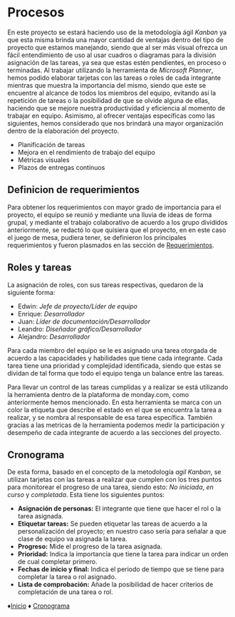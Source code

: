 # Procesos
En este proyecto se estará haciendo uso de la metodología ágil *Kanban* ya que esta misma brinda una mayor cantidad de ventajas dentro del tipo de proyecto que estamos manejando, siendo que al ser más visual ofrezca un fácil entendimiento de uso al usar cuadros o diagramas para la división asignación de las tareas, ya sea que estas estén pendientes, en proceso o terminadas.
Al trabajar utilizando la herramienta de *Microsoft Planner*, hemos podido elaborar tarjetas con las tareas o roles de cada integrante mientras que muestra la importancia del mismo, siendo que este se encuentre al alcance de todos los miembros del equipo, evitando así la repetición de tareas o la posibilidad de que se olvide alguna de ellas, haciendo que se mejore nuestra productividad y eficiencia al momento de trabajar en equipo.
Asimismo, al ofrecer ventajas específicas como las siguientes, hemos considerado que nos brindará una mayor organización dentro de la elaboración del proyecto.
* Planificación de tareas
* Mejora en el rendimiento de trabajo del equipo
* Métricas visuales
* Plazos de entregas continuos

## Definicion de requerimientos 
Para obtener los requerimientos con mayor grado de importancia para el proyecto, el equipo se reunió y mediante una lluvia de ideas de forma grupal, y mediante el trabajo colaborativo de acuerdo a los grupo divididos anteriormente,  se redactó lo que quisiera que el proyecto, en en este caso el juego de mesa, pudiera tener, se definieron los principales requerimientos y fueron plasmados en las sección de [Requerimientos](https://github.com/Edwin-Lines/Proyecto-And-Then...-/blob/main/Documentaci%C3%B3n/3.%20Requerimientos.md "Requerimientos").

## Roles y tareas
La asignación de roles, con sus tareas respectivas, quedaron de la siguiente forma:
* Edwin: *Jefe de proyecto/Líder de equipo*
* Enrique: *Desarrollador*
* Juan: *Líder de documentación/Desarrollador*
* Leandro: *Diseñador gráfico/Desarrollador*
* Alejandro: *Desarrollador*

Para cada miembro del equipo se le es asignado una tarea otorgada de acuerdo a las capacidades y habilidades que tiene cada integrante. Cada tarea tiene una prioridad y complejidad identificada, siendo que estas se dividan de tal forma que todo el equipo tenga un balance entre las tareas.

Para llevar un control de las tareas cumplidas y a realizar se está utilizando la herramienta dentro de la plataforma de monday.com, como anteriormente hemos mencionado. En esta herramienta se marca con un color la etiqueta que describe el estado en el que se encuentra la tarea a realizar, y se nombra al responsable de esa tarea específica. También gracias a las metricas de la herramienta podemos medir la participación y desempeño de cada integrante de acuerdo a las secciones del proyecto.

## Cronograma
De esta forma, basado en el concepto de la metodología *agil Kanban*, se utilizan tarjetas con las tareas a realizar que cumplen con los tres puntos para monitorear el progreso de una tarea, siendo esto: *No iniciada*, *en curso* y *completada*.
Esta tiene los siguientes puntos:
* **Asignación de personas:** El integrante que tiene que hacer el rol o la tarea asignada.
* **Etiquetar tareas:** Se pueden etiquetar las tareas de acuerdo a la personalización del proyecto; en nuestro caso sería para señalar a que clase de equipo va asignada la tarea.
* **Progreso:** Mide el progreso de la tarea asignada.
* **Prioridad:** Indica la importancia que tiene la tarea para indicar un orden de cual completar primero.
* **Fechas de inicio y final:** Indica el periodo de tiempo que se tiene para completar la tarea o rol asignado.
* **Lista de comprobación:** Añade la posibilidad de hacer criterios de completación de una tarea o rol.

♦[Inicio](https://github.com/Edwin-Lines/Proyecto-And-Then...- "Inicio") ♦ [Cronograma](https://github.com/Edwin-Lines/Proyecto-And-Then...-/blob/main/Documentaci%C3%B3n/2.%20Cronograma.md "Cronograma")
